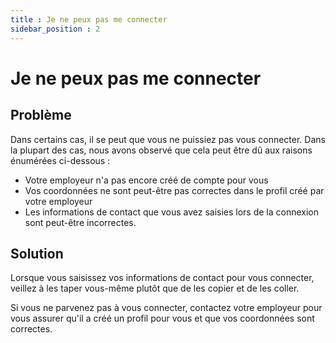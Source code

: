 ```yaml
---
title : Je ne peux pas me connecter
sidebar_position : 2
---
```


# Je ne peux pas me connecter

## Problème
Dans certains cas, il se peut que vous ne puissiez pas vous connecter. Dans la plupart des cas, nous avons observé que cela peut être dû aux raisons énumérées ci-dessous :

- Votre employeur n'a pas encore créé de compte pour vous
- Vos coordonnées ne sont peut-être pas correctes dans le profil créé par votre employeur
- Les informations de contact que vous avez saisies lors de la connexion sont peut-être incorrectes.

## Solution
Lorsque vous saisissez vos informations de contact pour vous connecter, veillez à les taper vous-même plutôt que de les copier et de les coller.

Si vous ne parvenez pas à vous connecter, contactez votre employeur pour vous assurer qu'il a créé un profil pour vous et que vos coordonnées sont correctes.

